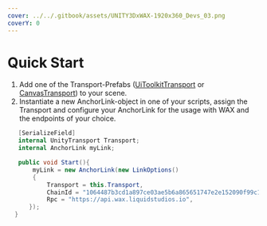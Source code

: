```yaml
---
cover: ../../.gitbook/assets/UNITY3DxWAX-1920x360_Devs_03.png
coverY: 0
---
```


# Quick Start

1. Add one of the Transport-Prefabs ([UiToolkitTransport](https://github.com/liquiidio/AnchorLinkTransportSharp/blob/unity/Src/Transports/UiToolkit/Prefabs/UiToolkitTransport.prefab) or [CanvasTransport](https://github.com/liquiidio/AnchorLinkTransportSharp/blob/unity/Src/Transports/Canvas/Prefabs/CanvasTransport.prefab)) to your scene.
2. Instantiate a new AnchorLink-object in one of your scripts, assign the Transport and configure your AnchorLink for the usage with WAX and the endpoints of your choice.

```csharp
   [SerializeField]
   internal UnityTransport Transport;
   internal AnchorLink myLink;

   public void Start(){
	   myLink = new AnchorLink(new LinkOptions()
	   {
		   Transport = this.Transport,
		   ChainId = "1064487b3cd1a897ce03ae5b6a865651747e2e152090f99c1d19d44e01aea5a4",
		   Rpc = "https://api.wax.liquidstudios.io",
	  });
  }
```
